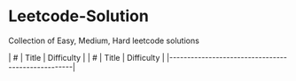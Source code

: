 # Leetcode-Solution
Collection of Easy, Medium, Hard leetcode solutions

| # | Title | Difficulty | | # | Title | Difficulty |
|---------------------------------------------------|
